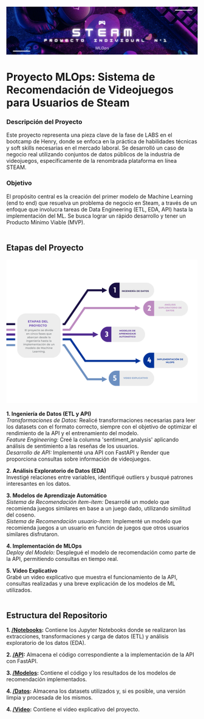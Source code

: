 ![Steam](https://github.com/JohannaRangel/Proyecto_Individual_1_MLOps/raw/main/assets/steam.png)
<br />
# Proyecto MLOps: Sistema de Recomendación de Videojuegos para Usuarios de Steam

### Descripción del Proyecto
Este proyecto representa una pieza clave de la fase de LABS en el bootcamp de Henry, donde se enfoca en la práctica de habilidades técnicas y soft skills necesarias en el mercado laboral. Se desarrolló un caso de negocio real utilizando conjuntos de datos públicos de la industria de videojuegos, específicamente de la renombrada plataforma en línea STEAM.

### Objetivo
El propósito central es la creación del primer modelo de Machine Learning (end to end) que resuelva un problema de negocio en Steam, a través de un enfoque que involucra tareas de Data Engineering (ETL, EDA, API) hasta la implementación del ML. Se busca lograr un rápido desarrollo y tener un Producto Mínimo Viable (MVP).<br />
<br />

## Etapas del Proyecto <br />
![Etapas](https://github.com/JohannaRangel/Proyecto_Individual_1_MLOps/raw/main/assets/Etapas.png)  
<br />
**1. Ingeniería de Datos (ETL y API)** <br />
*Transformaciones de Datos:* Realicé transformaciones necesarias para leer los datasets con el formato correcto, siempre con el objetivo de optimizar el rendimiento de la API y el entrenamiento del modelo. <br />
*Feature Engineering:* Creé la columna 'sentiment_analysis' aplicando análisis de sentimiento a las reseñas de los usuarios. <br />
*Desarrollo de API:* Implementé una API con FastAPI y Render que proporciona consultas sobre información de videojuegos. <br />

**2. Análisis Exploratorio de Datos (EDA)** <br />
Investigé relaciones entre variables, identifiqué outliers y busqué patrones interesantes en los datos.<br />

**3. Modelos de Aprendizaje Automático** <br />
*Sistema de Recomendación ítem-ítem:* Desarrollé un modelo que recomienda juegos similares en base a un juego dado, utilizando similitud del coseno. <br />
*Sistema de Recomendación usuario-ítem:* Implementé un modelo que recomienda juegos a un usuario en función de juegos que otros usuarios similares disfrutaron.<br />

**4. Implementación de MLOps** <br />
*Deploy del Modelo:* Desplegué el modelo de recomendación como parte de la API, permitiendo consultas en tiempo real. <br />

**5. Video Explicativo** <br />
Grabé un video explicativo que muestra el funcionamiento de la API, consultas realizadas y una breve explicación de los modelos de ML utilizados.<br />
<br />

## Estructura del Repositorio <br />
**1. [/Notebooks](Notebooks/):** Contiene los Jupyter Notebooks donde se realizaron las extracciones, transformaciones y carga de datos (ETL) y análisis exploratorio de los datos (EDA).<br />

**2. [/API](Api/):** Almacena el código correspondiente a la implementación de la API con FastAPI.<br />

**3. [/Modelos](Modelos/):** Contiene el código y los resultados de los modelos de recomendación implementados.<br />

**4. [/Datos](Datos/):** Almacena los datasets utilizados y, si es posible, una versión limpia y procesada de los mismos.<br />

**4. [/Video](Video/):** Contiene el video explicativo del proyecto.<br />

